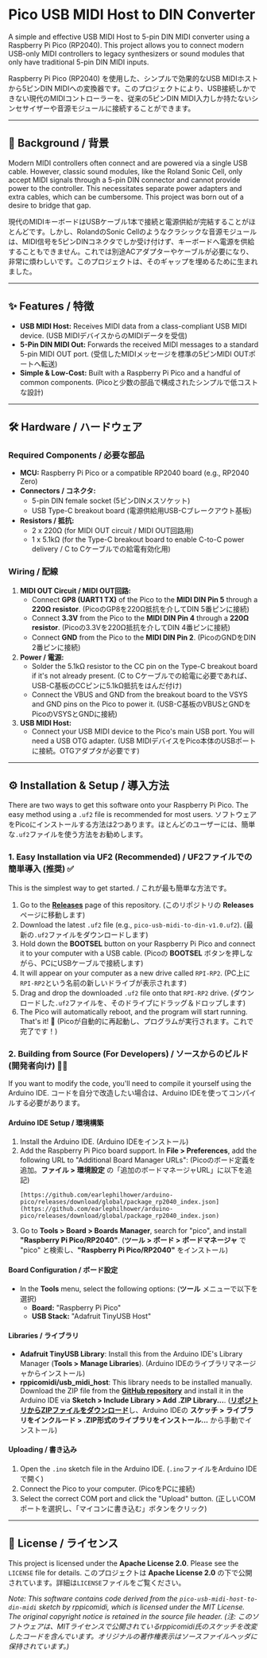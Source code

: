# Pico USB MIDI Host to DIN Converter



A simple and effective USB MIDI Host to 5-pin DIN MIDI converter using a Raspberry Pi Pico (RP2040). This project allows you to connect modern USB-only MIDI controllers to legacy synthesizers or sound modules that only have traditional 5-pin DIN MIDI inputs.

Raspberry Pi Pico (RP2040) を使用した、シンプルで効果的なUSB MIDIホストから5ピンDIN MIDIへの変換器です。このプロジェクトにより、USB接続しかできない現代のMIDIコントローラーを、従来の5ピンDIN MIDI入力しか持たないシンセサイザーや音源モジュールに接続することができます。

---

## 🎵 Background / 背景

Modern MIDI controllers often connect and are powered via a single USB cable. However, classic sound modules, like the Roland Sonic Cell, only accept MIDI signals through a 5-pin DIN connector and cannot provide power to the controller. This necessitates separate power adapters and extra cables, which can be cumbersome. This project was born out of a desire to bridge that gap.

現代のMIDIキーボードはUSBケーブル1本で接続と電源供給が完結することがほとんどです。しかし、RolandのSonic Cellのようなクラシックな音源モジュールは、MIDI信号を5ピンDINコネクタでしか受け付けず、キーボードへ電源を供給することもできません。これでは別途ACアダプターやケーブルが必要になり、非常に煩わしいです。このプロジェクトは、そのギャップを埋めるために生まれました。

---

## ✨ Features / 特徴

* **USB MIDI Host:** Receives MIDI data from a class-compliant USB MIDI device. (USB MIDIデバイスからのMIDIデータを受信)
* **5-Pin DIN MIDI Out:** Forwards the received MIDI messages to a standard 5-pin MIDI OUT port. (受信したMIDIメッセージを標準の5ピンMIDI OUTポートへ転送)
* **Simple & Low-Cost:** Built with a Raspberry Pi Pico and a handful of common components. (Picoと少数の部品で構成されたシンプルで低コストな設計)

---

## 🛠️ Hardware / ハードウェア

### Required Components / 必要な部品
* **MCU:** Raspberry Pi Pico or a compatible RP2040 board (e.g., RP2040 Zero)
* **Connectors / コネクタ:**
    * 5-pin DIN female socket (5ピンDINメスソケット)
    * USB Type-C breakout board (電源供給用USB-Cブレークアウト基板)
* **Resistors / 抵抗:**
    * 2 x 220Ω (for MIDI OUT circuit / MIDI OUT回路用)
    * 1 x 5.1kΩ (for the Type-C breakout board to enable C-to-C power delivery / C to Cケーブルでの給電有効化用)

### Wiring / 配線

1.  **MIDI OUT Circuit / MIDI OUT回路:**
    * Connect **GP8 (UART1 TX)** of the Pico to the **MIDI DIN Pin 5** through a **220Ω resistor**. (PicoのGP8を220Ω抵抗を介してDIN 5番ピンに接続)
    * Connect **3.3V** from the Pico to the **MIDI DIN Pin 4** through a **220Ω resistor**. (Picoの3.3Vを220Ω抵抗を介してDIN 4番ピンに接続)
    * Connect **GND** from the Pico to the **MIDI DIN Pin 2**. (PicoのGNDをDIN 2番ピンに接続)
2.  **Power / 電源:**
    * Solder the 5.1kΩ resistor to the CC pin on the Type-C breakout board if it's not already present. (C to Cケーブルでの給電に必要であれば、USB-C基板のCCピンに5.1kΩ抵抗をはんだ付け)
    * Connect the VBUS and GND from the breakout board to the VSYS and GND pins on the Pico to power it. (USB-C基板のVBUSとGNDをPicoのVSYSとGNDに接続)
3.  **USB MIDI Host:**
    * Connect your USB MIDI device to the Pico's main USB port. You will need a USB OTG adapter. (USB MIDIデバイスをPico本体のUSBポートに接続。OTGアダプタが必要です)

---

## ⚙️ Installation & Setup / 導入方法

There are two ways to get this software onto your Raspberry Pi Pico. The easy method using a `.uf2` file is recommended for most users.
ソフトウェアをPicoにインストールする方法は2つあります。ほとんどのユーザーには、簡単な`.uf2`ファイルを使う方法をお勧めします。

### 1. Easy Installation via UF2 (Recommended) / UF2ファイルでの簡単導入 (推奨) ✅

This is the simplest way to get started. / これが最も簡単な方法です。

1.  Go to the [**Releases**](https://github.com/your-username/your-repo-name/releases) page of this repository. (このリポジトリの **Releases** ページに移動します)
2.  Download the latest `.uf2` file (e.g., `pico-usb-midi-to-din-v1.0.uf2`). (最新の`.uf2`ファイルをダウンロードします)
3.  Hold down the **BOOTSEL** button on your Raspberry Pi Pico and connect it to your computer with a USB cable. (Picoの **BOOTSEL** ボタンを押しながら、PCにUSBケーブルで接続します)
4.  It will appear on your computer as a new drive called `RPI-RP2`. (PC上に`RPI-RP2`という名前の新しいドライブが表示されます)
5.  Drag and drop the downloaded `.uf2` file onto that `RPI-RP2` drive. (ダウンロードした`.uf2`ファイルを、そのドライブにドラッグ＆ドロップします)
6.  The Pico will automatically reboot, and the program will start running. That's it! 🚀 (Picoが自動的に再起動し、プログラムが実行されます。これで完了です！)

### 2. Building from Source (For Developers) / ソースからのビルド (開発者向け) 🧑‍💻

If you want to modify the code, you'll need to compile it yourself using the Arduino IDE.
コードを自分で改造したい場合は、Arduino IDEを使ってコンパイルする必要があります。

#### Arduino IDE Setup / 環境構築
1.  Install the Arduino IDE. (Arduino IDEをインストール)
2.  Add the Raspberry Pi Pico board support. In **File > Preferences**, add the following URL to "Additional Board Manager URLs": (Picoのボード定義を追加。**ファイル > 環境設定** の「追加のボードマネージャURL」に以下を追記)
    ```
    [https://github.com/earlephilhower/arduino-pico/releases/download/global/package_rp2040_index.json](https://github.com/earlephilhower/arduino-pico/releases/download/global/package_rp2040_index.json)
    ```
3.  Go to **Tools > Board > Boards Manager**, search for "pico", and install **"Raspberry Pi Pico/RP2040"**. (**ツール > ボード > ボードマネージャ** で "pico" と検索し、**"Raspberry Pi Pico/RP2040"** をインストール)

#### Board Configuration / ボード設定
* In the **Tools** menu, select the following options: (**ツール** メニューで以下を選択)
    * **Board:** "Raspberry Pi Pico"
    * **USB Stack:** "Adafruit TinyUSB Host"

#### Libraries / ライブラリ
* **Adafruit TinyUSB Library**: Install this from the Arduino IDE's Library Manager (**Tools > Manage Libraries**). (Arduino IDEのライブラリマネージャからインストール)
* **rppicomidi/usb_midi_host**: This library needs to be installed manually. Download the ZIP file from the [**GitHub repository**](https://github.com/rppicomidi/usb_midi_host) and install it in the Arduino IDE via **Sketch > Include Library > Add .ZIP Library...**. ([**リポジトリからZIPファイルをダウンロード**](https://github.com/rppicomidi/usb_midi_host)し、Arduino IDEの **スケッチ > ライブラリをインクルード > .ZIP形式のライブラリをインストール...** から手動でインストール)

#### Uploading / 書き込み
1.  Open the `.ino` sketch file in the Arduino IDE. (`.ino`ファイルをArduino IDEで開く)
2.  Connect the Pico to your computer. (PicoをPCに接続)
3.  Select the correct COM port and click the "Upload" button. (正しいCOMポートを選択し、「マイコンに書き込む」ボタンをクリック)

---

## 📄 License / ライセンス

This project is licensed under the **Apache License 2.0**. Please see the `LICENSE` file for details.
このプロジェクトは **Apache License 2.0** の下で公開されています。詳細は`LICENSE`ファイルをご覧ください。

*Note: This software contains code derived from the `pico-usb-midi-host-to-din-midi` sketch by rppicomidi, which is licensed under the MIT License. The original copyright notice is retained in the source file header.*
*(注: このソフトウェアは、MITライセンスで公開されているrppicomidi氏のスケッチを改変したコードを含んでいます。オリジナルの著作権表示はソースファイルヘッダに保持されています。)*

